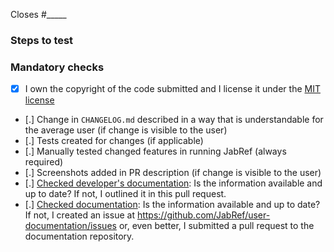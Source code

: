 Closes #_____

<!-- In about one to three sentences, describe the changes you have made: what, where, why, ... (Replace this paragraph.) -->

<!-- NOTE: If your work is not yet complete, please open a draft pull request. In that case, outline your intended next steps. Do you need feedback? Will you continue in parallel? ... -->

### Steps to test

<!-- Describe how reviewers can test this fix/feature. Ideally, think of how you would guide a beginner user of Jabef to try out your change. -->
<!-- You can add screenshots or videos (using [Loom](https://www.loom.com/) or by just adding .mp4 files). -->
<!-- (Replace this paragraph.) -->

<!-- YOU HAVE TO MODIFY THE ABOVE TEXT FIT YOUR PR. OTHERWISE, YOUR PR WILL BE CLOSED WITHOUT FURTHER COMMENT. -->
<!-- LINK THE ISSUE WITH THE "Closes" KEYWORD. Example: Closes (link) OR Closes #12345 -->

### Mandatory checks

<!--
Go through the checklist below. It is mandatory, even for a draft pull request.

Keep ALL the items. Replace the dots inside [.] and mark them as follows: 
[x] done 
[ ] TODO (yet to be done)
[/] not applicable
-->

- [x] I own the copyright of the code submitted and I license it under the [MIT license](https://github.com/JabRef/jabref/blob/main/LICENSE)
- [.] Change in `CHANGELOG.md` described in a way that is understandable for the average user (if change is visible to the user)
- [.] Tests created for changes (if applicable)
- [.] Manually tested changed features in running JabRef (always required)
- [.] Screenshots added in PR description (if change is visible to the user)
- [.] [Checked developer's documentation](https://devdocs.jabref.org/): Is the information available and up to date? If not, I outlined it in this pull request.
- [.] [Checked documentation](https://docs.jabref.org/): Is the information available and up to date? If not, I created an issue at <https://github.com/JabRef/user-documentation/issues> or, even better, I submitted a pull request to the documentation repository.
